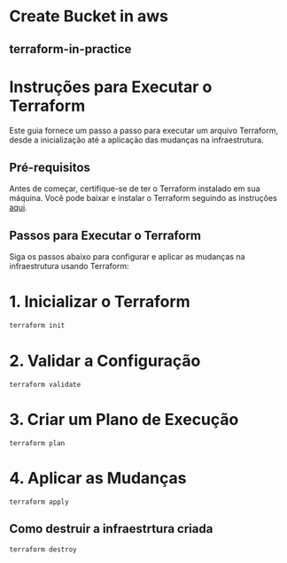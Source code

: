 # Create Bucket in aws
## terraform-in-practice

# Instruções para Executar o Terraform

Este guia fornece um passo a passo para executar um arquivo Terraform, desde a inicialização até a aplicação das mudanças na infraestrutura.

## Pré-requisitos

Antes de começar, certifique-se de ter o Terraform instalado em sua máquina. Você pode baixar e instalar o Terraform seguindo as instruções [aqui](https://learn.hashicorp.com/tutorials/terraform/install-cli).

## Passos para Executar o Terraform

Siga os passos abaixo para configurar e aplicar as mudanças na infraestrutura usando Terraform:


# 1. Inicializar o Terraform

```bash
terraform init
```

# 2. Validar a Configuração
```
terraform validate
```
# 3. Criar um Plano de Execução

```
terraform plan
```

# 4. Aplicar as Mudanças

```
terraform apply
```

## Como destruir a infraestrtura criada

```
terraform destroy
```

